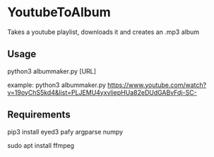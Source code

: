 # YoutubeToAlbum
Takes a youtube playlist, downloads it and creates an .mp3 album

## Usage
python3 albummaker.py [URL]

example: python3 albummaker.py https://www.youtube.com/watch?v=19oyChS5kd4&list=PLJEMU4yxvliepHUa82eDUdGABvFdj-SC-

## Requirements
pip3 install eyed3 pafy argparse numpy 

sudo apt install ffmpeg
